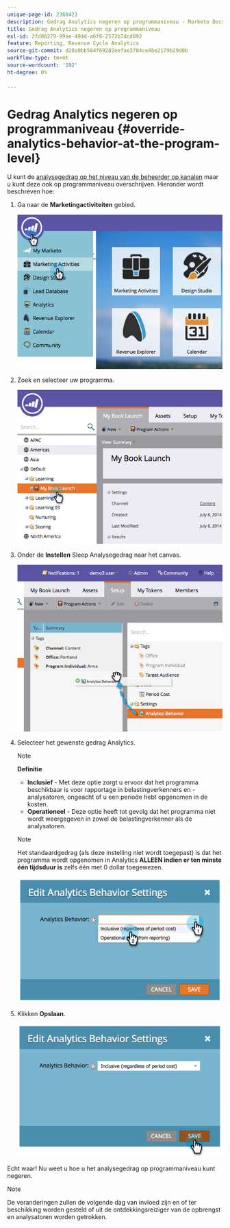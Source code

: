 ```yaml
---
unique-page-id: 2360421
description: Gedrag Analytics negeren op programmaniveau - Marketo Docs - Productdocumentatie
title: Gedrag Analytics negeren op programmaniveau
exl-id: 2fd86279-99ae-494d-a6f8-2572b7dcd892
feature: Reporting, Revenue Cycle Analytics
source-git-commit: d20a9bb584f69282eefae3704ce4be2179b29d0b
workflow-type: tm+mt
source-wordcount: '192'
ht-degree: 0%

---
```


# Gedrag Analytics negeren op programmaniveau {#override-analytics-behavior-at-the-program-level}

U kunt de [analysegedrag op het niveau van de beheerder op kanalen](/help/marketo/product-docs/reporting/revenue-cycle-analytics/program-analytics/make-a-program-without-a-period-cost-available-in-revenue-explorer-and-analyzers.md) maar u kunt deze ook op programmaniveau overschrijven. Hieronder wordt beschreven hoe:

1. Ga naar de **Marketingactiviteiten** gebied.

   ![](assets/image2014-9-24-11-3a40-3a46.png)

1. Zoek en selecteer uw programma.

   ![](assets/image2014-9-24-11-3a40-3a57.png)

1. Onder de **Instellen** Sleep Analysegedrag naar het canvas.

   ![](assets/image2014-9-24-11-3a41-3a2.png)

1. Selecteer het gewenste gedrag Analytics.

   >[!NOTE]
   >
   >**Definitie**
   >
   >* **Inclusief** - Met deze optie zorgt u ervoor dat het programma beschikbaar is voor rapportage in belastingverkenners en -analysatoren, ongeacht of u een periode hebt opgenomen in de kosten.
   >* **Operationeel** - Deze optie heeft tot gevolg dat het programma niet wordt weergegeven in zowel de belastingverkenner als de analysatoren.

   >[!NOTE]
   >
   >Het standaardgedrag (als deze instelling niet wordt toegepast) is dat het programma wordt opgenomen in Analytics **ALLEEN indien er ten minste één tijdsduur is** zelfs één met 0 dollar toegewezen.

   ![](assets/image2014-9-24-11-3a42-3a0.png)

1. Klikken **Opslaan**.

   ![](assets/image2014-9-24-11-3a42-3a6.png)

Echt waar! Nu weet u hoe u het analysegedrag op programmaniveau kunt negeren.

>[!NOTE]
>
>De veranderingen zullen de volgende dag van invloed zijn en of ter beschikking worden gesteld of uit de ontdekkingsreiziger van de opbrengst en analysatoren worden getrokken.

